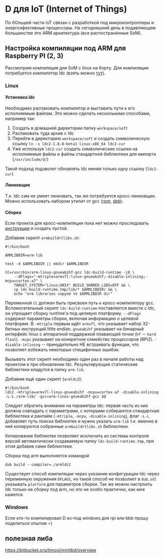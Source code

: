 # D для IoT (Internet of Things)

По бОльшей части IoT связан с разработкой под микроконтроллеры и энергоэфективные процессоры.
На сегодняшний день в подавляющем большинстве это ARM архитектура (все распостранённые SoM).

## Настройка компиляции под ARM для Raspberry PI (2, 3)

Рассмотрим компиляция для SoM с linux на борту.
Для компиляции потребуется компилятор ldc (взять можно [тут](https://github.com/ldc-developers/ldc/releases)).

### Linux

#### Установка ldc

Необходимо распаковать компилятор и выставить пути к его исполняемым
файлам. Это можно сделать несколькими способами, например так:

1. Создать в домашней директории папку `workspace/soft`
1. Распаковать туда архив с ldc
1. Перейти в директорию `workspace/soft` и создать символическую ссылку
`ln -s ldc2-1.8.0-beta1-linux-x86_64 ldc2-cur`
1. Уже используя `ldc2-cur` создать символические ссылки на исполняемые файлы и файлы стандартной библиотеки для импорта (`/usr/include/d/`)

Такой подход подзволит обновлять ldc меняя только одну ссылку (`ldc2-cur`).

#### Линковщик

Т.к. ldc сам не умеет линковать, так же потребуется кросс-линковщик.
Можно использовать набором утилит от gcc ([rpm](https://copr.fedorainfracloud.org/coprs/lantw44/arm-linux-gnueabihf-toolchain/), [deb](https://packages.debian.org/sid/gcc-arm-linux-gnueabihf)).

#### Сборка

Если проекта для кросс-компиляции пока нет можно проследовать
[инструкции](/manuals/begin.md#Первые-шаги) и создать пустой.

Добавим скрипт `armbuildrtlibs.sh`:

```
#!/bin/bash

ARMLIBDIR=arm-lib

test -d $ARMLIBDIR || mkdir $ARMLIBDIR

CC=/usr/bin/arm-linux-gnueabihf-gcc ldc-build-runtime -j8 \
    --dFlags="-mtriple=armv7l-linux-gnueabihf;-disable-inlining;-mcpu=cortex-a7" \
    TARGET_SYSTEM="Linux;UNIX" BUILD_SHARED_LIBS=OFF && \
    cp ldc-build-runtime.tmp/lib/* $ARMLIBDIR/ && \
    echo "arm libraries copyed to $ARMLIBDIR dir"
```

Переменной `CC` должен быть присвоен путь к кросс-компилятору gcc.
Вспомогательный скрипт `ldc-build-runtime` поставляется вместе с ldc,
он упрощает сборку runtime'а под целевую платформу. `--dFlags` содержат
параметры сборки, включая информацию о целевой платформе. В `-mtriple`
первым идёт `armv7l`, что указывает набор 32-битных инструкций little
endian. `gnueabihf` указывает на бинарный интерфейс linux с аппаратной
поддержкой плавающей точки (`hf` -- `hard float`). `-mcpu` указывает на
конкретное семейство процессоров (RPi2). `-disable-inlining` -- принудительно
НЕ встраивать функции, что позволяет избежать некоторых специфичных ошибок.

Вызывать этот скрипт необходимо один раз в начале работы над проектом и
при обновлении ldc. Результирующие статические библиотеки кладутся в
папку `arm-lib`.

Добавим ещё один скрипт (`armldc2`):

```
#!/bin/bash
ldc2 -mtriple=armv7l-linux-gnueabihf -mcpu=cortex-a7 -disable-inlining -L-L./arm-lib/ -gcc=arm-linux-gnueabihf-gcc $@
```

Следует обратить внимание на параметры ldc: первая часть из них должна
совпадать с параметрами, с которыми собираются стандартная библиотека и
рантайм (`-mtriple`, `-mcpu`, `-disable-inlining`), флаг `-L-L` добавляет
путь поиска библиотек и нужно указать `arm-lib` т.к. именно в неё 
копируются собранные `armbuildrtlibs.sh` библиотеки.

Копирование библиотек позволяет исключить из системы контроля версий
автоматически создаваемую папку `ldc-build-runtime.tmp`, при этом добавив
сами библиотеки.

Сборка под arm выполняется командой

    dub build --compiler=./armldc2
    
Существует способ компиляции через указание конфигурации ldc через переменную
окружения `DFLAGS`, но такой способ не позволяет в `dub.sdl` указывать `platform`
для параметров сборки. Так же можно настроить ldc только на сборку под arm, но
это не особо практично, как мне кажется.
    
### Windows

Если кто-то компилировал D из-под windows для rpi или bbb прошу поделиться опытом =)

## полезная либа
https://bitbucket.org/timosi/minlibd/overview
